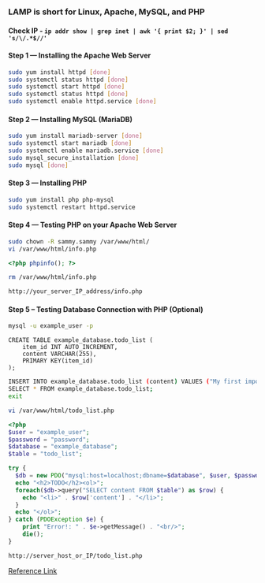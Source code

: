### LAMP is short for Linux, Apache, MySQL, and PHP

#### Check IP - `ip addr show | grep inet | awk '{ print $2; }' | sed 's/\/.*$//'`

#### Step 1 — Installing the Apache Web Server

```bash
sudo yum install httpd [done]
sudo systemctl status httpd [done]
sudo systemctl start httpd [done]
sudo systemctl status httpd [done]
sudo systemctl enable httpd.service [done]
```

#### Step 2 — Installing MySQL (MariaDB)

```bash
sudo yum install mariadb-server [done]
sudo systemctl start mariadb [done]
sudo systemctl enable mariadb.service [done]
sudo mysql_secure_installation [done]
sudo mysql [done]
```

#### Step 3 — Installing PHP

```bash
sudo yum install php php-mysql
sudo systemctl restart httpd.service
```

#### Step 4 — Testing PHP on your Apache Web Server

```bash
sudo chown -R sammy.sammy /var/www/html/
vi /var/www/html/info.php
```

```php
<?php phpinfo(); ?>
```

```bash
rm /var/www/html/info.php
```
```html
http://your_server_IP_address/info.php
```

#### Step 5 – Testing Database Connection with PHP (Optional)

```bash
mysql -u example_user -p
```

```db
CREATE TABLE example_database.todo_list (
	item_id INT AUTO_INCREMENT,
	content VARCHAR(255),
	PRIMARY KEY(item_id)
);
```

```bash
INSERT INTO example_database.todo_list (content) VALUES ("My first important item");
SELECT * FROM example_database.todo_list;
exit
```

```bash
vi /var/www/html/todo_list.php
```

```php
<?php
$user = "example_user";
$password = "password";
$database = "example_database";
$table = "todo_list";

try {
  $db = new PDO("mysql:host=localhost;dbname=$database", $user, $password);
  echo "<h2>TODO</h2><ol>"; 
  foreach($db->query("SELECT content FROM $table") as $row) {
    echo "<li>" . $row['content'] . "</li>";
  }
  echo "</ol>";
} catch (PDOException $e) {
    print "Error!: " . $e->getMessage() . "<br/>";
    die();
}
```

```bash
http://server_host_or_IP/todo_list.php
```

[Reference Link](https://www.digitalocean.com/community/tutorials/how-to-install-linux-apache-mysql-php-lamp-stack-on-centos-7#step-4-testing-php-on-your-apache-web-server)
